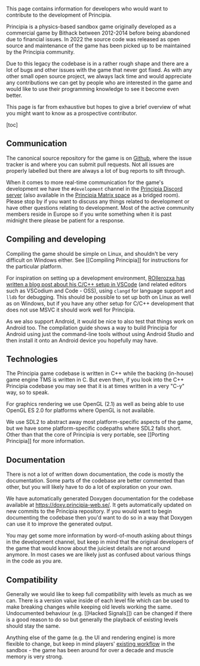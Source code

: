 This page contains information for developers who would want to contribute to the development of Principia.

Principia is a physics-based sandbox game originally developed as a commercial game by Bithack between 2012-2014 before being abandoned due to financial issues. In 2022 the source code was released as open source and maintenance of the game has been picked up to be maintained by the Principia community.

Due to this legacy the codebase is in a rather rough shape and there are a lot of bugs and other issues with the game that never got fixed. As with any other small open source project, we always lack time and would appreciate any contributions we can get by people who are interested in the game and would like to use their programming knowledge to see it become even better.

This page is far from exhaustive but hopes to give a brief overview of what you might want to know as a prospective contributor.

[toc]

## Communication
The canonical source repository for the game is on [Github](https://github.com/Bithack/principia/), where the issue tracker is and where you can submit pull requests. Not all issues are properly labelled but there are always a lot of bug reports to sift through.

When it comes to more real-time communication for the game's development we have the `#development` channel in the [Principia Discord server](/discord) (also available in the [Principia Matrix space](/matrix) as a bridged room). Please stop by if you want to discuss any things related to development or have other questions relating to development. Most of the active community members reside in Europe so if you write something when it is past midnight there please be patient for a response.

## Compiling and developing
Compiling the game should be simple on Linux, and shouldn't be very difficult on Windows either. See [[Compiling Principia]] for instructions for the particular platform.

For inspiration on setting up a development environment, [ROllerozxa has written a blog post about his C/C++ setup in VSCode](https://voxelmanip.se/2024/12/28/my-c-c++-setup-with-visual-studio-code/) (and related editors such as VSCodium and Code - OSS), using `clangd` for language support and `lldb` for debugging. This should be possible to set up both on Linux as well as on Windows, but if you have any other setup for C/C++ development that does not use MSVC it should work well for Principia.

As we also support Android, it would be nice to also test that things work on Android too. The compilation guide shows a way to build Principia for Android using just the command-line tools without using Android Studio and then install it onto an Android device you hopefully may have.

## Technologies
The Principia game codebase is written in C++ while the backing (in-house) game engine TMS is written in C. But even then, if you look into the C++ Principia codebase you may see that it is at times written in a very "C-y" way, so to speak.

For graphics rendering we use OpenGL (2.1) as well as being able to use OpenGL ES 2.0 for platforms where OpenGL is not available.

We use SDL2 to abstract away most platform-specific aspects of the game, but we have some platform-specific codepaths where SDL2 falls short. Other than that the core of Principia is very portable, see [[Porting Principia]] for more information.

## Documentation
There is not a lot of written down documentation, the code is mostly the documentation. Some parts of the codebase are better commented than other, but you will likely have to do a lot of exploration on your own.

We have automatically generated Doxygen documentation for the codebase available at https://doxy.principia-web.se/. It gets automatically updated on new commits to the Principia repository. If you would want to begin documenting the codebase then you'd want to do so in a way that Doxygen can use it to improve the generated output.

You may get some more information by word-of-mouth asking about things in the development channel, but keep in mind that the original developers of the game that would know about the juiciest details are not around anymore. In most cases we are likely just as confused about various things in the code as you are.

## Compatibility
Generally we would like to keep full compatibility with levels as much as we can. There is a version value inside of each level file which can be used to make breaking changes while keeping old levels working the same. Undocumented behaviour (e.g. [[Hacked Signals]]) can be changed if there is a good reason to do so but generally the playback of existing levels should stay the same.

Anything else of the game (e.g. the UI and rendering engine) is more flexible to change, but keep in mind players' [existing workflow](https://xkcd.com/1172/) in the sandbox - the game has been around for over a decade and muscle memory is very strong.
